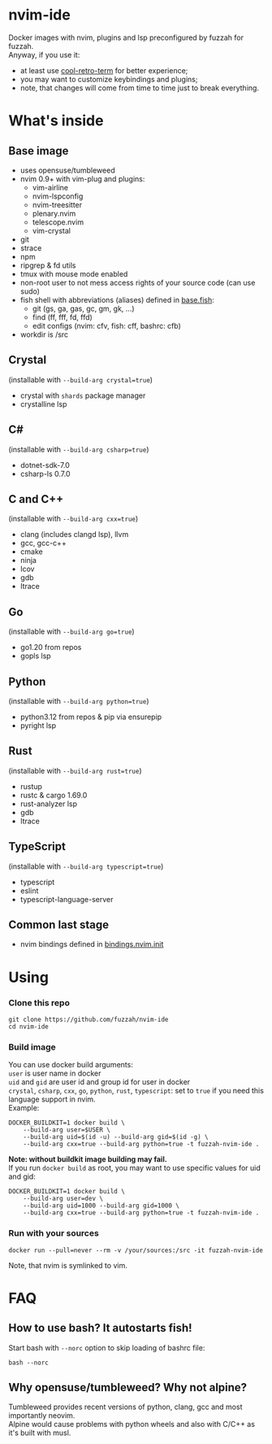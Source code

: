 # nvim-ide
Docker images with nvim, plugins and lsp preconfigured by fuzzah for fuzzah.<br>
Anyway, if you use it:
* at least use [cool-retro-term](https://github.com/Swordfish90/cool-retro-term) for better experience;
* you may want to customize keybindings and plugins;
* note, that changes will come from time to time just to break everything.

# What's inside
## Base image
* uses opensuse/tumbleweed
* nvim 0.9+ with vim-plug and plugins:
    * vim-airline
    * nvim-lspconfig
    * nvim-treesitter
    * plenary.nvim
    * telescope.nvim
    * vim-crystal
* git
* strace
* npm
* ripgrep & fd utils
* tmux with mouse mode enabled
* non-root user to not mess access rights of your source code (can use sudo)
* fish shell with abbreviations (aliases) defined in [base.fish](base.fish):
    * git (gs, ga, gas, gc, gm, gk, ...)
    * find (ff, fff, fd, ffd)
    * edit configs (nvim: cfv, fish: cff, bashrc: cfb)
* workdir is /src


## Crystal
(installable with `--build-arg crystal=true`)
* crystal with `shards` package manager
* crystalline lsp


## C#
(installable with `--build-arg csharp=true`)
* dotnet-sdk-7.0
* csharp-ls 0.7.0


## C and C++
(installable with `--build-arg cxx=true`)
* clang (includes clangd lsp), llvm
* gcc, gcc-c++
* cmake
* ninja
* lcov
* gdb
* ltrace


## Go
(installable with `--build-arg go=true`)
* go1.20 from repos
* gopls lsp


## Python
(installable with `--build-arg python=true`)
* python3.12 from repos & pip via ensurepip
* pyright lsp


## Rust
(installable with `--build-arg rust=true`)
* rustup
* rustc & cargo 1.69.0
* rust-analyzer lsp
* gdb
* ltrace


## TypeScript
(installable with `--build-arg typescript=true`)
* typescript
* eslint
* typescript-language-server


## Common last stage
* nvim bindings defined in [bindings.nvim.init](bindings.nvim.init)

# Using
### Clone this repo
```shell
git clone https://github.com/fuzzah/nvim-ide
cd nvim-ide
```
### Build image
You can use docker build arguments:<br>
`user` is user name in docker<br>
`uid` and `gid` are user id and group id for user in docker<br>
`crystal`, `csharp`, `cxx`, `go`, `python`, `rust`, `typescript`: set to `true` if you need this language support in nvim.<br>
Example:
```shell
DOCKER_BUILDKIT=1 docker build \
    --build-arg user=$USER \
    --build-arg uid=$(id -u) --build-arg gid=$(id -g) \
    --build-arg cxx=true --build-arg python=true -t fuzzah-nvim-ide .
```
**Note: without buildkit image building may fail.**<br>
If you run `docker build` as root, you may want to use specific values for uid and gid:
```shell
DOCKER_BUILDKIT=1 docker build \
    --build-arg user=dev \
    --build-arg uid=1000 --build-arg gid=1000 \
    --build-arg cxx=true --build-arg python=true -t fuzzah-nvim-ide .
```


### Run with your sources
```shell
docker run --pull=never --rm -v /your/sources:/src -it fuzzah-nvim-ide
```

Note, that nvim is symlinked to vim.


# FAQ
## How to use bash? It autostarts fish!
Start bash with `--norc` option to skip loading of bashrc file:
```shell
bash --norc
```

## Why opensuse/tumbleweed? Why not alpine?
Tumbleweed provides recent versions of python, clang, gcc and most importantly neovim.<br>
Alpine would cause problems with python wheels and also with C/C++ as it's built with musl.<br>
